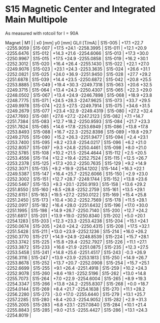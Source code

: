 S15 Magnetic Center and Integrated Main Multipole
=================================================

As measured with rotcoil for I =  90A

Magnet  |             M1               |
        | x0 [mm]  y0 [mm] GL/I [T/mA] |
S15-005 |   +17.1    +22.7 -2255.9059  |
S15-007 |   +17.5    +24.1 -2258.3995  |
S15-011 |   +12.1    +20.9 -2255.6476  |
S15-012 |   +14.3    +21.6 -2254.6066  |
S15-013 |   +17.3    +30.0 -2250.9967  |
S15-015 |   +17.5    +24.9 -2255.0858  |
S15-019 |   +16.2    +30.1 -2252.3012  |
S15-020 |   +16.4    +26.4 -2255.1430  |
S15-022 |   +22.1    +27.0 -2249.9076  |
S15-023 |   +23.1    +24.3 -2253.3635  |
S15-024 |   +26.6    +31.1 -2252.0821  |
S15-025 |   +24.0    +36.9 -2251.9450  |
S15-028 |   +27.7    +29.2 -2251.6878  |
S15-039 |   +14.4    +23.5 -2250.6872  |
S15-042 |   +20.8    +25.5 -2253.8885  |
S15-049 |   +19.4    +30.3 -2249.7318  |
S15-063 |   +20.6    +32.5 -2249.3715  |
S15-064 |   +13.4    +24.3 -2250.4307  |
S15-065 |   +22.3    +29.0 -2248.0502  |
S15-067 |   +13.4    +24.9 -2246.7898  |
S15-068 |   +18.9    +23.8 -2248.7775  |
S15-071 |   +24.5    +28.3 -2247.9625  |
S15-073 |   +33.7    +29.5 -2249.9978  |
S15-074 |   +22.5    +27.5 -2249.7914  |
S15-075 |   +34.6    +31.5 -2249.2679  |
S15-077 |   +23.4    +32.9 -2249.4319  |
S15-080 |   +27.2    +32.4 -2247.7693  |
S15-081 |   +27.6    +27.2 -2247.2123  |
S15-082 |    +7.1    +14.7 -2251.7384  |
S15-083 |   +12.7    +18.2 -2250.9593  |
S15-084 |   +21.7    +23.3 -2251.7824  |
S15-085 |   +14.6    +17.8 -2253.6949  |
S15-086 |   +13.8    +17.8 -2253.8493  |
S15-088 |   +16.7    +22.3 -2252.8398  |
S15-089 |   +19.8    +29.7 -2249.2705  |
S15-090 |   +15.2    +26.3 -2251.9477  |
S15-094 |    +2.4    +23.1 -2253.7400  |
S15-095 |    +8.2    +23.8 -2254.0217  |
S15-096 |    +6.2    +21.0 -2252.8057  |
S15-097 |    +9.3    +24.8 -2250.4461  |
S15-098 |    +8.0    +21.0 -2252.5785  |
S15-108 |   +10.2    +21.5 -2254.4644  |
S15-112 |    +2.5    +20.5 -2253.4556  |
S15-114 |   +12.2    +19.4 -2252.7524  |
S15-115 |   +12.5    +26.7 -2253.2378  |
S15-125 |   +17.3    +20.2 -2250.7635  |
S15-129 |    +9.2    +14.9 -2252.3071  |
S15-135 |    +9.2    +19.9 -2254.1202  |
S15-144 |   +16.3    +22.1 -2249.5387  |
S15-147 |   +16.4    +25.7 -2252.6066  |
S15-150 |    +2.9    +23.0 -2252.3002  |
S15-151 |   +12.7    +28.7 -2249.1744  |
S15-152 |   +13.8    +23.6 -2250.5467  |
S15-153 |    +9.3    +20.1 -2250.9193  |
S15-158 |   +13.6    +29.2 -2251.8550  |
S15-160 |    +8.5    +28.8 -2252.2759  |
S15-161 |   +13.5    +29.1 -2252.6151  |
S15-163 |   +19.5    +27.2 -2250.0122  |
S15-169 |   +15.4    +25.8 -2251.2450  |
S15-173 |   +10.4    +30.2 -2252.7569  |
S15-178 |   +11.5    +28.1 -2252.0917  |
S15-182 |   +16.4    +28.0 -2251.6432  |
S15-196 |   +17.0    +30.0 -2251.1995  |
S15-198 |   +14.9    +26.7 -2250.7140  |
S15-200 |   +12.7    +24.2 -2251.6817  |
S15-201 |   +13.9    +19.0 -2250.8340  |
S15-202 |    +5.0    +20.1 -2254.1283  |
S15-203 |   +12.3    +23.3 -2253.4238  |
S15-204 |   +15.1    +24.1 -2250.0674  |
S15-205 |   +24.0    +24.2 -2250.4315  |
S15-208 |   +17.5    +32.1 -2251.5428  |
S15-211 |   +13.0    +23.9 -2252.1236  |
S15-214 |   +16.0    +26.2 -2250.3770  |
S15-217 |   +14.9    +24.9 -2248.8539  |
S15-224 |   +15.7    +28.1 -2253.3742  |
S15-225 |   +15.8    +29.4 -2252.7927  |
S15-226 |   +11.1    +27.1 -2253.3872  |
S15-233 |   +16.6    +21.9 -2251.0875  |
S15-235 |   +12.3    +27.5 -2253.5458  |
S15-241 |   +14.8    +25.6 -2251.4517  |
S15-243 |    -0.3    +26.9 -2256.3116  |
S15-247 |   +13.9    +23.9 -2253.1813  |
S15-250 |   +14.9    +26.7 -2253.8678  |
S15-252 |   +13.7    +20.7 -2252.0908  |
S15-254 |   +15.7    +25.1 -2252.6699  |
S15-255 |    +9.1    +26.4 -2251.4918  |
S15-259 |   +10.2    +24.3 -2252.9078  |
S15-260 |    +8.6    +19.1 -2252.5196  |
S15-262 |   +13.0    +14.8 -2255.7073  |
S15-264 |    +7.0    +22.9 -2254.6004  |
S15-265 |    +8.9    +19.3 -2254.3347  |
S15-266 |   +13.8    +24.2 -2255.8307  |
S15-268 |    +0.0    +18.7 -2254.0144  |
S15-269 |    +8.4    +21.7 -2254.1638  |
S15-270 |   +11.1    +28.2 -2256.2280  |
S15-273 |    -3.0    +17.0 -2255.6440  |
S15-279 |   +13.1    +25.7 -2257.2285  |
S15-280 |    +8.4    +20.3 -2254.9052  |
S15-282 |    +2.9    +31.3 -2255.2005  |
S15-283 |    +6.8    +23.1 -2257.0840  |
S15-284 |   +10.1    +21.4 -2255.8843  |
S15-285 |    +9.0    +21.5 -2255.4427  |
S15-286 |   +13.1    +24.3 -2254.8019  |
